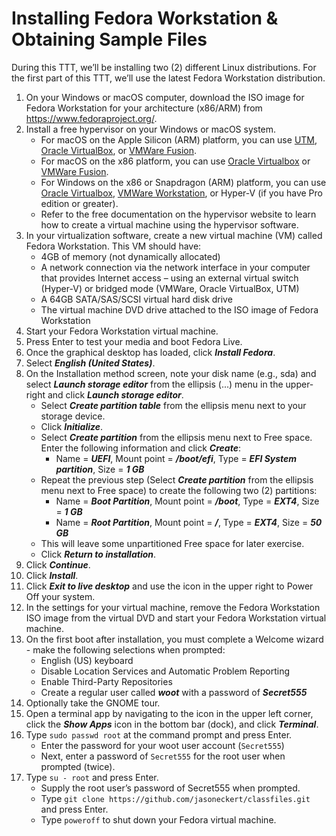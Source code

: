 # Installing Fedora Workstation & Obtaining Sample Files

During this TTT, we’ll be installing two (2) different Linux distributions. For the first part of this TTT, we’ll use the latest Fedora Workstation distribution. 

1. On your Windows or macOS computer, download the ISO image for Fedora Workstation for your architecture (x86/ARM) from https://www.fedoraproject.org/.
2. Install a free hypervisor on your Windows or macOS system. 
   - For macOS on the Apple Silicon (ARM) platform, you can use [UTM](https://mac.getutm.app/), [Oracle VirtualBox](https://www.virtualbox.org/), or [VMWare Fusion](https://www.vmware.com/products/desktop-hypervisor/workstation-and-fusion). 
   - For macOS on the x86 platform, you can use [Oracle Virtualbox](https://www.virtualbox.org/) or [VMWare Fusion](https://www.vmware.com/products/desktop-hypervisor/workstation-and-fusion).
   - For Windows on the x86 or Snapdragon (ARM) platform, you can use [Oracle Virtualbox](https://www.virtualbox.org/), [VMWare Workstation](https://www.vmware.com/products/desktop-hypervisor/workstation-and-fusion), or Hyper-V (if you have Pro edition or greater). 
   - Refer to the free documentation on the hypervisor website to learn how to create a virtual machine using the hypervisor software.
3. In your virtualization software, create a new virtual machine (VM) called Fedora Workstation. This VM should have:
   - 4GB of memory (not dynamically allocated)
   - A network connection via the network interface in your computer that provides Internet access – using an external virtual switch (Hyper-V) or bridged mode (VMWare, Oracle VirtualBox, UTM)
   - A 64GB SATA/SAS/SCSI virtual hard disk drive 
   - The virtual machine DVD drive attached to the ISO image of Fedora Workstation
4. Start your Fedora Workstation virtual machine. 
5. Press Enter to test your media and boot Fedora Live. 
6. Once the graphical desktop has loaded, click ***Install Fedora***.
7. Select ***English (United States)***.      
8. On the Installation method screen, note your disk name (e.g., sda) and select ***Launch storage editor*** from the ellipsis (...) menu in the upper-right and click ***Launch storage editor***.  
    - Select ***Create partition table*** from the ellipsis menu next to your storage device. 
    - Click ***Initialize***. 
    - Select ***Create partition*** from the ellipsis menu next to Free space. Enter the following information and click ***Create***:
      - Name = ***UEFI***, Mount point = ***/boot/efi***, Type = ***EFI System partition***, Size = ***1 GB***
    - Repeat the previous step (Select ***Create partition*** from the ellipsis menu next to Free space) to create the following two (2) partitions:
      - Name = ***Boot Partition***, Mount point = ***/boot***, Type = ***EXT4***, Size = ***1 GB***
      - Name = ***Root Partition***, Mount point = ***/***, Type = ***EXT4***, Size = ***50 GB***
    - This will leave some unpartitioned Free space for later exercise.
    - Click ***Return to installation***.
9. Click ***Continue***.
10. Click ***Install***.
11. Click ***Exit to live desktop*** and use the icon in the upper right to Power Off your system.
12. In the settings for your virtual machine, remove the Fedora Workstation ISO image from the virtual DVD and start your Fedora Workstation virtual machine.
13. On the first boot after installation, you must complete a Welcome wizard - make the following selections when prompted:
    - English (US) keyboard
    - Disable Location Services and Automatic Problem Reporting
    - Enable Third-Party Repositories
    - Create a regular user called ***woot*** with a password of ***Secret555***
14. Optionally take the GNOME tour.
15. Open a terminal app by navigating to the icon in the upper left corner, click the ***Show Apps*** icon in the bottom bar (dock), and click ***Terminal***. 
17. Type `sudo passwd root` at the command prompt and press Enter. 
    - Enter the password for your woot user account (`Secret555`)
    - Next, enter a password of `Secret555` for the root user when prompted (twice).
18. Type `su - root` and press Enter. 
    - Supply the root user’s password of Secret555 when prompted. 
    - Type `git clone https://github.com/jasoneckert/classfiles.git` and press Enter. 
    - Type `poweroff` to shut down your Fedora virtual machine.
